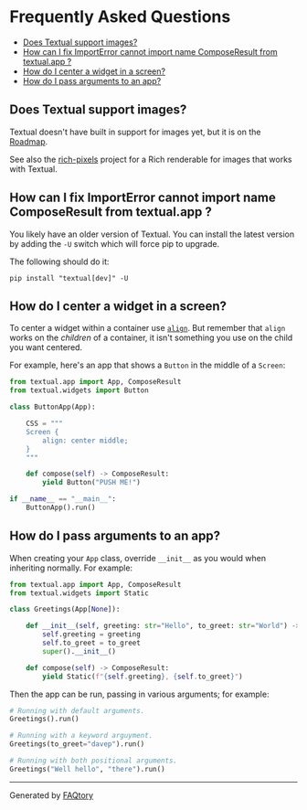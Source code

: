 
# Frequently Asked Questions
- [Does Textual support images?](#does-textual-support-images)
- [How can I fix ImportError cannot import name ComposeResult from textual.app ?](#how-can-i-fix-importerror-cannot-import-name-composeresult-from-textualapp-)
- [How do I center a widget in a screen?](#how-do-i-center-a-widget-in-a-screen)
- [How do I pass arguments to an app?](#how-do-i-pass-arguments-to-an-app)

<a name="does-textual-support-images"></a>
## Does Textual support images?

Textual doesn't have built in support for images yet, but it is on the [Roadmap](https://textual.textualize.io/roadmap/).

See also the [rich-pixels](https://github.com/darrenburns/rich-pixels) project for a Rich renderable for images that works with Textual.

<a name="how-can-i-fix-importerror-cannot-import-name-composeresult-from-textualapp-"></a>
## How can I fix ImportError cannot import name ComposeResult from textual.app ?

You likely have an older version of Textual. You can install the latest version by adding the `-U` switch which will force pip to upgrade.

The following should do it:

```
pip install "textual[dev]" -U
```

<a name="how-do-i-center-a-widget-in-a-screen"></a>
## How do I center a widget in a screen?

To center a widget within a container use
[`align`](https://textual.textualize.io/styles/align/). But remember that
`align` works on the *children* of a container, it isn't something you use
on the child you want centered.

For example, here's an app that shows a `Button` in the middle of a
`Screen`:

```python
from textual.app import App, ComposeResult
from textual.widgets import Button

class ButtonApp(App):

    CSS = """
    Screen {
        align: center middle;
    }
    """

    def compose(self) -> ComposeResult:
        yield Button("PUSH ME!")

if __name__ == "__main__":
    ButtonApp().run()
```

<a name="how-do-i-pass-arguments-to-an-app"></a>
## How do I pass arguments to an app?

When creating your `App` class, override `__init__` as you would when
inheriting normally. For example:

```python
from textual.app import App, ComposeResult
from textual.widgets import Static

class Greetings(App[None]):

    def __init__(self, greeting: str="Hello", to_greet: str="World") -> None:
        self.greeting = greeting
        self.to_greet = to_greet
        super().__init__()

    def compose(self) -> ComposeResult:
        yield Static(f"{self.greeting}, {self.to_greet}")
```

Then the app can be run, passing in various arguments; for example:

```python
# Running with default arguments.
Greetings().run()

# Running with a keyword arguyment.
Greetings(to_greet="davep").run()

# Running with both positional arguments.
Greetings("Well hello", "there").run()
```

<hr>

Generated by [FAQtory](https://github.com/willmcgugan/faqtory)